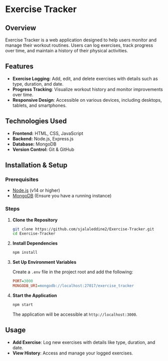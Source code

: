 # Exercise Tracker

## Overview

Exercise Tracker is a web application designed to help users monitor and manage their workout routines. Users can log exercises, track progress over time, and maintain a history of their physical activities.

## Features

- **Exercise Logging**: Add, edit, and delete exercises with details such as type, duration, and date.
- **Progress Tracking**: Visualize workout history and monitor improvements over time.
- **Responsive Design**: Accessible on various devices, including desktops, tablets, and smartphones.

## Technologies Used

- **Frontend:** HTML, CSS, JavaScript
- **Backend:** Node.js, Express.js
- **Database:** MongoDB
- **Version Control:** Git & GitHub

## Installation & Setup

### Prerequisites

- [Node.js](https://nodejs.org/) (v14 or higher)
- [MongoDB](https://www.mongodb.com/) (Ensure you have a running instance)

### Steps

1. **Clone the Repository**

   ```bash
   git clone https://github.com/sjalaleddine2/Exercise-Tracker.git
   cd Exercise-Tracker
   ```

2. **Install Dependencies**

   ```bash
   npm install
   ```

3. **Set Up Environment Variables**

   Create a `.env` file in the project root and add the following:

   ```ini
   PORT=3000
   MONGODB_URI=mongodb://localhost:27017/exercise_tracker
   ```

4. **Start the Application**

   ```bash
   npm start
   ```

   The application will be accessible at `http://localhost:3000`.

## Usage

- **Add Exercise**: Log new exercises with details like type, duration, and date.
- **View History**: Access and manage your logged exercises.

